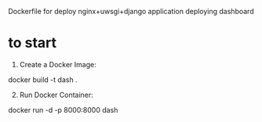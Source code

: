 Dockerfile for deploy nginx+uwsgi+django application deploying dashboard 

# to start
1. Create a Docker Image:
<p>docker build -t dash .</p>

2. Run Docker Container:
<p>docker run -d -p 8000:8000 dash</p>
